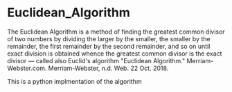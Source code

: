 # Euclidean_Algorithm
The Euclidean Algorithm is a method of finding the greatest common divisor of two numbers by dividing the larger by the smaller, the smaller by the remainder, the first remainder by the second remainder, and so on until exact division is obtained whence the greatest common divisor is the exact divisor
— called also Euclid's algorithm
"Euclidean Algorithm." Merriam-Webster.com. Merriam-Webster, n.d. Web. 22 Oct. 2018.

This is a python implmentation of the algorithm

